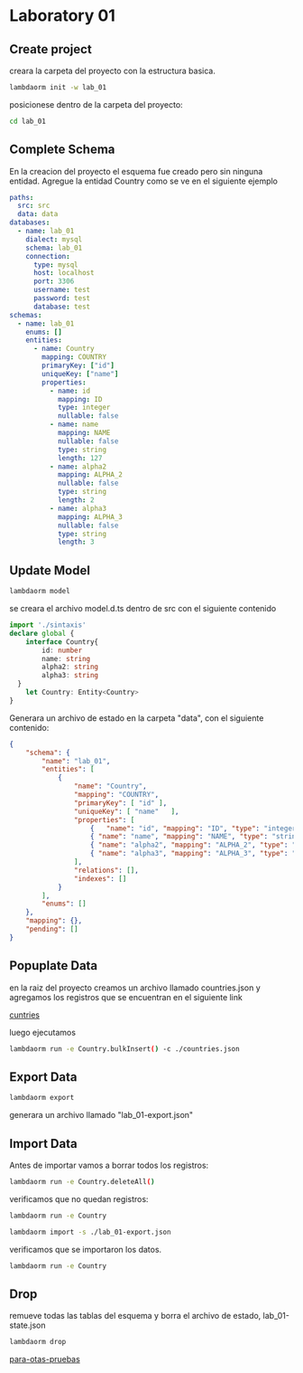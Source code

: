 
# Laboratory 01

## Create project

creara la carpeta del proyecto con la estructura basica.

```sh
lambdaorm init -w lab_01
```

posicionese dentro de la carpeta del proyecto:

```sh
cd lab_01
```

## Complete Schema

En la creacion del proyecto el esquema fue creado pero sin ninguna entidad.
Agregue la entidad Country como se ve en el siguiente ejemplo

```yaml
paths:
  src: src
  data: data
databases:
  - name: lab_01
    dialect: mysql
    schema: lab_01
    connection:
      type: mysql
      host: localhost
      port: 3306
      username: test
      password: test
      database: test
schemas:
  - name: lab_01
    enums: []
    entities:
      - name: Country
        mapping: COUNTRY
        primaryKey: ["id"]
        uniqueKey: ["name"]
        properties:
          - name: id
            mapping: ID
            type: integer
            nullable: false
          - name: name
            mapping: NAME
            nullable: false
            type: string
            length: 127
          - name: alpha2
            mapping: ALPHA_2
            nullable: false
            type: string
            length: 2
          - name: alpha3
            mapping: ALPHA_3
            nullable: false
            type: string
            length: 3

```

## Update Model

```sh
lambdaorm model
```

se creara el archivo model.d.ts dentro de src con el siguiente contenido

```ts
import './sintaxis'
declare global {
	interface Country{
		id: number
		name: string
		alpha2: string
		alpha3: string
  }
	let Country: Entity<Country>
}
```

Generara un archivo de estado en la carpeta "data", con el siguiente contenido:

```json
{
	"schema": {
		"name": "lab_01",
		"entities": [
			{
				"name": "Country",
				"mapping": "COUNTRY",
				"primaryKey": [ "id" ],
				"uniqueKey": [ "name"	],
				"properties": [
					{	"name": "id", "mapping": "ID", "type": "integer", "nullable": false },
					{ "name": "name", "mapping": "NAME", "type": "string","length": 127, "nullable": false },
					{ "name": "alpha2", "mapping": "ALPHA_2", "type": "string", "length": 2, "nullable": false },
					{ "name": "alpha3", "mapping": "ALPHA_3", "type": "string", "length": 3, "nullable": false }
				],
				"relations": [],
				"indexes": []
			}
		],
		"enums": []
	},
	"mapping": {},
	"pending": []
}
```

## Popuplate Data

en la raiz del proyecto creamos un archivo llamado countries.json y agregamos los registros que se encuentran en el siguiente link

[cuntries](https://github.com/stefangabos/world_countries/blob/master/data/en/countries.json)

luego ejecutamos

```sh
lambdaorm run -e Country.bulkInsert() -c ./countries.json
```

## Export Data

```sh
lambdaorm export 
```

generara un archivo llamado  "lab_01-export.json"

## Import Data

Antes de importar vamos a borrar todos los registros:

```sh
lambdaorm run -e Country.deleteAll()
```

verificamos que no quedan registros:

```sh
lambdaorm run -e Country
```

```sh
lambdaorm import -s ./lab_01-export.json
```

verificamos que se importaron los datos.

```sh
lambdaorm run -e Country
```

## Drop

remueve todas las tablas del esquema y borra el archivo de estado, lab_01-state.json

```sh
lambdaorm drop
```

[para-otas-pruebas](https://github.com/mledoze/countries/blob/master/data/arg.topo.json)
